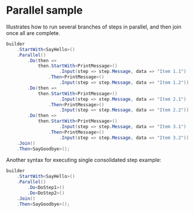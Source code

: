 # Parallel sample

Illustrates how to run several branches of steps in parallel, and then join once all are complete.


```c#
builder
    .StartWith<SayHello>()
    .Parallel()
        .Do(then => 
            then.StartWith<PrintMessage>()
                    .Input(step => step.Message, data => "Item 1.1")
                .Then<PrintMessage>()
                    .Input(step => step.Message, data => "Item 1.2"))
        .Do(then =>
            then.StartWith<PrintMessage>()
                    .Input(step => step.Message, data => "Item 2.1")
                .Then<PrintMessage>()
                    .Input(step => step.Message, data => "Item 2.2"))
        .Do(then =>
            then.StartWith<PrintMessage>()
                    .Input(step => step.Message, data => "Item 3.1")
                .Then<PrintMessage>()
                    .Input(step => step.Message, data => "Item 3.2"))
    .Join()
    .Then<SayGoodbye>();
```

Another syntax for executing single consolidated step example:
```c#
builder
    .StartWith<SayHello>()
    .Parallel()
        .Do<DoStep1>()
        .Do<DoStep2>()
    .Join()
    .Then<SayGoodbye>();
```
